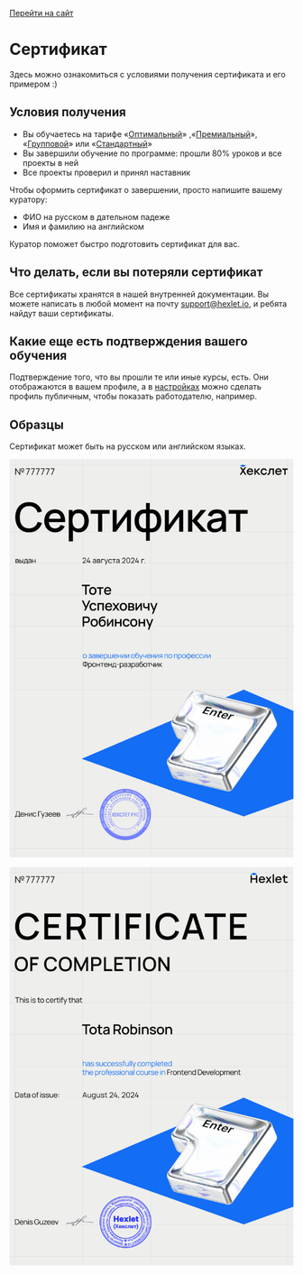 [Перейти на сайт](https://ru.hexlet.io)

# Сертификат

Здесь можно ознакомиться с условиями получения сертификата и его примером :)

## Условия получения

- Вы обучаетесь на тарифе «[Оптимальный](https://help.hexlet.io/article/20504)» ,«[Премиальный](https://help.hexlet.io/article/20505)», «[Групповой](https://help.hexlet.io/article/22606)» или «[Стандартный](https://help.hexlet.io/article/20461)»
- Вы завершили обучение по программе: прошли 80% уроков и все проекты в ней
- Все проекты проверил и принял наставник

Чтобы оформить сертификат о завершении, просто напишите вашему куратору:

- ФИО на русском в дательном падеже
- Имя и фамилию на английском

Куратор поможет быстро подготовить сертификат для вас.

## Что делать, если вы потеряли сертификат

Все сертификаты хранятся в нашей внутренней документации. Вы можете написать в любой момент на почту support@hexlet.io, и ребята найдут ваши сертификаты.

## Какие еще есть подтверждения вашего обучения

Подтверждение того, что вы прошли те или иные курсы, есть. Они отображаются в вашем профиле, а в [настройках](https://ru.hexlet.io/account/profile/edit) можно сделать профиль публичным, чтобы показать работодателю, например.

## Образцы

Сертификат может быть на русском или английском языках.

![Пример сертификата на русском языке](./assets/certificate-ru.jpeg)

![Пример сертификата на английском языке](./assets/certificate-en.jpeg)
